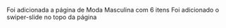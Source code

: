 Foi adicionada a página de Moda Masculina com 6 itens
Foi adicionado o swiper-slide no topo da página